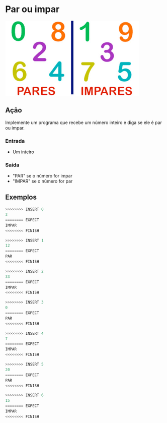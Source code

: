 # Par ou impar

![Imagem eh Positivo](cover.jpg)

## Ação

Implemente um programa que recebe um número inteiro e diga se ele é par ou impar.

### Entrada

- Um inteiro

### Saída

- "PAR" se o número for impar
- "IMPAR" se o número for par

## Exemplos

```py
>>>>>>>> INSERT 0
3
======== EXPECT
IMPAR
<<<<<<<< FINISH
```

```py
>>>>>>>> INSERT 1
12
======== EXPECT
PAR
<<<<<<<< FINISH
```

```py
>>>>>>>> INSERT 2
33
======== EXPECT
IMPAR
<<<<<<<< FINISH
```

```py
>>>>>>>> INSERT 3
0
======== EXPECT
PAR
<<<<<<<< FINISH
```

```py
>>>>>>>> INSERT 4
7
======== EXPECT
IMPAR
<<<<<<<< FINISH
```

```py
>>>>>>>> INSERT 5
20
======== EXPECT
PAR
<<<<<<<< FINISH
```

```py
>>>>>>>> INSERT 6
15
======== EXPECT
IMPAR
<<<<<<<< FINISH
```
